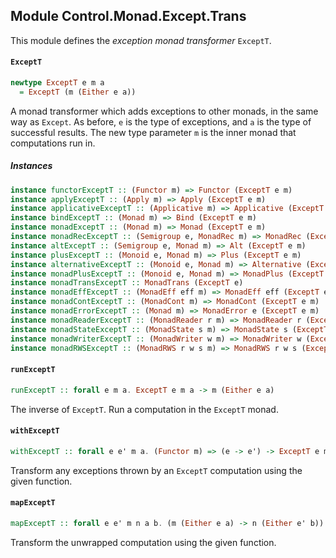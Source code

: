 ## Module Control.Monad.Except.Trans

This module defines the _exception monad transformer_ `ExceptT`.

#### `ExceptT`

``` purescript
newtype ExceptT e m a
  = ExceptT (m (Either e a))
```

A monad transformer which adds exceptions to other monads, in the same way
as `Except`. As before, `e` is the type of exceptions, and `a` is the type
of successful results. The new type parameter `m` is the inner monad that
computations run in.

##### Instances
``` purescript
instance functorExceptT :: (Functor m) => Functor (ExceptT e m)
instance applyExceptT :: (Apply m) => Apply (ExceptT e m)
instance applicativeExceptT :: (Applicative m) => Applicative (ExceptT e m)
instance bindExceptT :: (Monad m) => Bind (ExceptT e m)
instance monadExceptT :: (Monad m) => Monad (ExceptT e m)
instance monadRecExceptT :: (Semigroup e, MonadRec m) => MonadRec (ExceptT e m)
instance altExceptT :: (Semigroup e, Monad m) => Alt (ExceptT e m)
instance plusExceptT :: (Monoid e, Monad m) => Plus (ExceptT e m)
instance alternativeExceptT :: (Monoid e, Monad m) => Alternative (ExceptT e m)
instance monadPlusExceptT :: (Monoid e, Monad m) => MonadPlus (ExceptT e m)
instance monadTransExceptT :: MonadTrans (ExceptT e)
instance monadEffExceptT :: (MonadEff eff m) => MonadEff eff (ExceptT e m)
instance monadContExceptT :: (MonadCont m) => MonadCont (ExceptT e m)
instance monadErrorExceptT :: (Monad m) => MonadError e (ExceptT e m)
instance monadReaderExceptT :: (MonadReader r m) => MonadReader r (ExceptT e m)
instance monadStateExceptT :: (MonadState s m) => MonadState s (ExceptT e m)
instance monadWriterExceptT :: (MonadWriter w m) => MonadWriter w (ExceptT e m)
instance monadRWSExceptT :: (MonadRWS r w s m) => MonadRWS r w s (ExceptT e m)
```

#### `runExceptT`

``` purescript
runExceptT :: forall e m a. ExceptT e m a -> m (Either e a)
```

The inverse of `ExceptT`. Run a computation in the `ExceptT` monad.

#### `withExceptT`

``` purescript
withExceptT :: forall e e' m a. (Functor m) => (e -> e') -> ExceptT e m a -> ExceptT e' m a
```

Transform any exceptions thrown by an `ExceptT` computation using the given function.

#### `mapExceptT`

``` purescript
mapExceptT :: forall e e' m n a b. (m (Either e a) -> n (Either e' b)) -> ExceptT e m a -> ExceptT e' n b
```

Transform the unwrapped computation using the given function.


